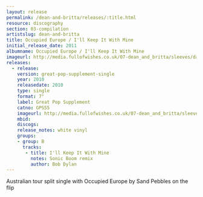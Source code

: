 ```yaml
---
layout: release
permalink: /dean-and-britta/releases/:title.html
resource: discography
section: 03-compilation
artistslug: dean-and-britta
title: Occupied Europe / I'll Keep It With Mine
initial_release_date: 2011
albumname: Occupied Europe / I'll Keep It With Mine
imageurl: http://media.fullofwishes.co.uk/07-dean_and_britta/sleeves/dab-ill-keep-it-with-mine-sand-pebbles.jpg
releases:
  - release: 
    version: great-pop-supplement-single
    year: 2010
    releasedate: 2010
    type: single
    format: 7"
    label: Great Pop Supplement
    catno: GPS55
    imageurl: http://media.fullofwishes.co.uk/07-dean_and_britta/sleeves/dab-ill-keep-it-with-mine-sand-pebbles.jpg
    mbid: 
    discogs: 
    release_notes: white vinyl
    groups:
    - group: B
      tracks:
       - title: I'll Keep It With Mine
         notes: Sonic Boom remix
         author: Bob Dylan
---
```

Australian tour split single with Occupied Europe by Sand Pebbles on the flip